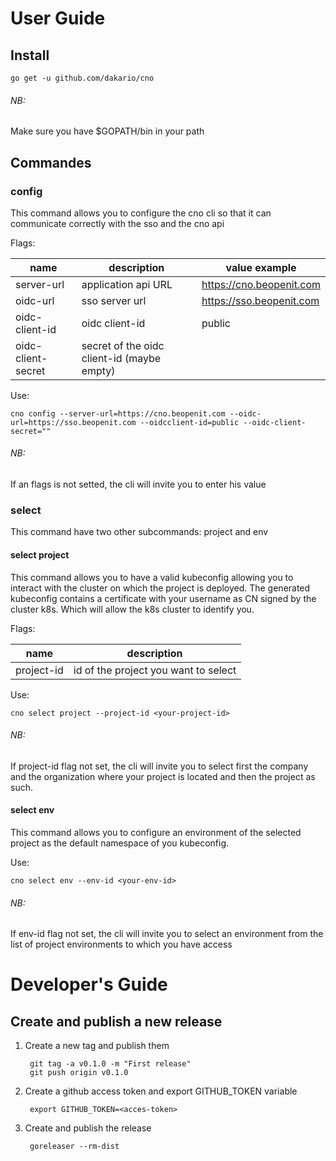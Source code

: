 # User Guide
## Install

    go get -u github.com/dakario/cno
    
###### NB:
Make sure you have $GOPATH/bin in your path

## Commandes
### config
This command allows you to configure the cno cli so that it can communicate correctly with the sso and the cno api

Flags:

|        name          |        description                             |           value example          |
|----------------------|------------------------------------------------|----------------------------------|
| server-url           |   application api URL                          | https://cno.beopenit.com         |
| oidc-url             |   sso server url                               | https://sso.beopenit.com         |   
| oidc-client-id       |   oidc client-id                               | public                           |
| oidc-client-secret   |   secret of the oidc client-id (maybe empty)   |                                  |


Use:
    
    cno config --server-url=https://cno.beopenit.com --oidc-url=https://sso.beopenit.com --oidcclient-id=public --oidc-client-secret=""


###### NB:
If an flags is not setted, the cli will invite you to enter his value 

### select
This command have two other subcommands: project and env

#### select project
This command allows you to have a valid kubeconfig allowing you to interact with the cluster on which the project is deployed.
The generated kubeconfig contains a certificate with your username as CN signed by the cluster k8s.
Which will allow the k8s cluster to identify you. 

Flags:

|        name        |        description                      |
|--------------------|-----------------------------------------|
| project-id         |   id of the project you want to select  |

Use:

    cno select project --project-id <your-project-id>
    
###### NB:
If project-id flag not set, the cli will invite you to select first the company and the organization where your project is located and then the project as such.

#### select env
This command allows you to configure an environment of the selected project as the default namespace of you kubeconfig.

Use:

    cno select env --env-id <your-env-id>
    
###### NB:
If env-id flag not set, the cli will invite you to select an environment from the list of project environments to which you have access

# Developer's Guide

## Create and publish a new release
1. Create a new tag and publish them

        git tag -a v0.1.0 -m "First release"
        git push origin v0.1.0

2. Create a github access token and export GITHUB_TOKEN variable

        export GITHUB_TOKEN=<acces-token>
        
3. Create and publish the release

        goreleaser --rm-dist